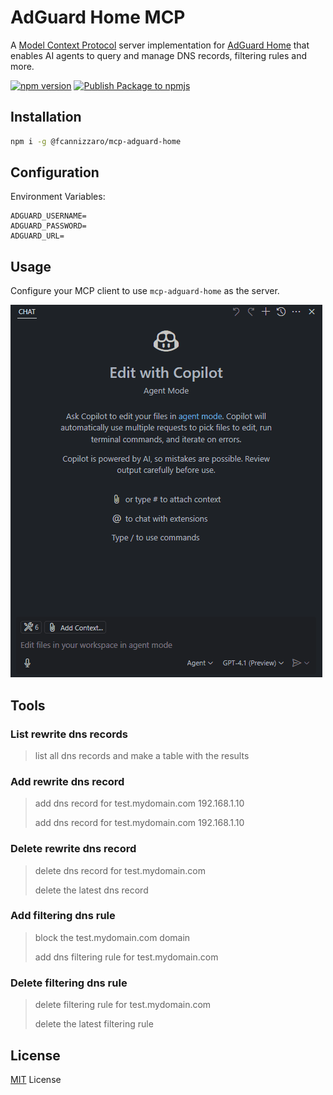 # AdGuard Home MCP

A [Model Context Protocol](https://modelcontextprotocol.io/introduction) server implementation for [AdGuard Home](https://adguard.com/en/adguard-home/overview.html) that enables AI agents to query and manage DNS records, filtering rules and more.

[![npm version](https://badge.fury.io/js/@fcannizzaro%2Fmcp-adguard-home.svg)](https://www.npmjs.com/package/@fcannizzaro/mcp-adguard-home)
[![Publish Package to npmjs](https://github.com/fcannizzaro/mcp-adguard-home/actions/workflows/publish-package.yaml/badge.svg)](https://github.com/fcannizzaro/mcp-adguard-home/actions/workflows/publish-package.yaml)

## Installation

```bash
npm i -g @fcannizzaro/mcp-adguard-home
```

## Configuration

Environment Variables:

```dotenv
ADGUARD_USERNAME=
ADGUARD_PASSWORD=
ADGUARD_URL=
```

## Usage

Configure your MCP client to use `mcp-adguard-home` as the server.

![AdGuard Home](/.media/adguard-home.gif)

## Tools

### List rewrite dns records

> list all dns records and make a table with the results

### Add rewrite dns record

> add dns record for test.mydomain.com 192.168.1.10
>
> add dns record for test.mydomain.com 192.168.1.10

### Delete rewrite dns record

> delete dns record for test.mydomain.com
>
> delete the latest dns record

### Add filtering dns rule

> block the test.mydomain.com domain
>
> add dns filtering rule for test.mydomain.com

### Delete filtering dns rule

> delete filtering rule for test.mydomain.com
>
> delete the latest filtering rule

## License

[MIT](LICENSE) License
